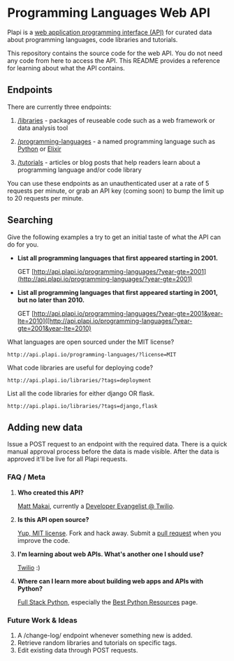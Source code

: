 # Programming Languages Web API
Plapi is a 
[web application programming interface (API)](https://www.fullstackpython.com/application-programming-interface.html) 
for curated data about programming languages, code libraries and tutorials. 

This repository contains the source code for the web API. You do not
need any code from here to access the API. This README provides a
reference for learning about what the API contains.


## Endpoints
There are currently three endpoints:

1. [/libraries](http://api.plapi.io/libraries/) - packages of reuseable code 
   such as a web framework or data analysis tool

1. [/programming-languages](http://api.plapi.io/programming-languages/) -
   a named programming language such as 
   [Python](http://api.plapi.io/programming-languages/python) or 
   [Elixir](http://api.plapi.io/programming-languages/elixir)

1. [/tutorials](http://api.plapi.io/tutorials/) - articles or blog posts
   that help readers learn about a programming language and/or code library


You can use these endpoints as an unauthenticated user at a rate of 5 
requests per minute, or grab an API key (coming soon) to bump the limit up 
to 20 requests per minute.


## Searching
Give the following examples a try to get an initial taste of what the API
can do for you.

* **List all programming languages that first appeared starting in 2001.**

  GET [http://api.plapi.io/programming-languages/?year-gte=2001](http://api.plapi.io/programming-languages/?year-gte=2001)


* **List all programming languages that first appeared starting in 2001,
  but no later than 2010.**

  GET [http://api.plapi.io/programming-languages/?year-gte=2001&year-lte=2010]([http://api.plapi.io/programming-languages/?year-gte=2001&year-lte=2010)


What languages are open sourced under the MIT license?

    http://api.plapi.io/programming-languages/?license=MIT


What code libraries are useful for deploying code?

    http://api.plapi.io/libraries/?tags=deployment


List all the code libraries for either django OR flask.

    http://api.plapi.io/libraries/?tags=django,flask


## Adding new data
Issue a POST request to an endpoint with the required data. There is a
quick manual approval process before the data is made visible. After the 
data is approved it'll be live for all Plapi requests.


### FAQ / Meta
1. **Who created this API?**

    [Matt Makai](http://www.mattmakai.com/), currently a 
    [Developer Evangelist @ Twilio](https://www.twilio.com/blog/2014/02/introducing-developer-evangelist-matt-makai.html).


1. **Is this API open source?**

    [Yup, MIT license](https://github.com/makaimc/plapi/LICENSE). Fork and 
    hack away. Submit a 
    [pull request](https://github.com/makaimc/plapi/pulls) when you improve
    the code.


1. **I'm learning about web APIs. What's another one I should use?**

    [Twilio](https://twilio.com/api) :)


1. **Where can I learn more about building web apps and APIs with Python?**

    [Full Stack Python](https://www.fullstackpython.com), especially the
    [Best Python Resources](https://www.fullstackpython.com/best-python-resources.html)
    page.


### Future Work & Ideas
1. A /change-log/ endpoint whenever something new is added.
1. Retrieve random libraries and tutorials on specific tags.
1. Edit existing data through POST requests.

